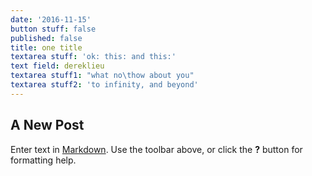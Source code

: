 ```yaml
---
date: '2016-11-15'
button stuff: false
published: false
title: one title
textarea stuff: 'ok: this: and this:'
text field: dereklieu
textarea stuff1: "what no\thow about you"
textarea stuff2: 'to infinity, and beyond'
---
```

## A New Post

Enter text in [Markdown](http://daringfireball.net/projects/markdown/). Use the toolbar above, or click the **?** button for formatting help.
